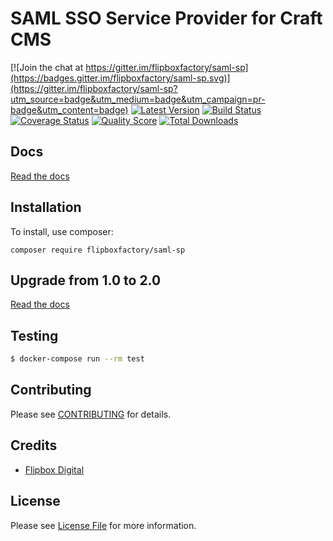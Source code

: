 # SAML SSO Service Provider for Craft CMS
[![Join the chat at https://gitter.im/flipboxfactory/saml-sp](https://badges.gitter.im/flipboxfactory/saml-sp.svg)](https://gitter.im/flipboxfactory/saml-sp?utm_source=badge&utm_medium=badge&utm_campaign=pr-badge&utm_content=badge)
[![Latest Version](https://img.shields.io/github/release/flipboxfactory/saml-sp.svg?style=flat-square)](https://github.com/flipboxfactory/saml-sp/releases)
[![Build Status](https://img.shields.io/travis/flipboxfactory/saml-sp/master.svg?style=flat-square)](https://travis-ci.org/flipboxfactory/saml-sp)
[![Coverage Status](https://img.shields.io/scrutinizer/coverage/g/flipboxfactory/saml-sp.svg?style=flat-square)](https://scrutinizer-ci.com/g/flipboxfactory/saml-sp/code-structure)
[![Quality Score](https://img.shields.io/scrutinizer/g/flipboxfactory/saml-sp.svg?style=flat-square)](https://scrutinizer-ci.com/g/flipboxfactory/saml-sp)
[![Total Downloads](https://img.shields.io/packagist/dt/flipboxfactory/saml-sp.svg?style=flat-square)](https://packagist.org/packages/flipboxfactory/saml-sp)

## Docs

[Read the docs](https://saml-sp.flipboxfactory.com/)

## Installation

To install, use composer:

```
composer require flipboxfactory/saml-sp
```

## Upgrade from 1.0 to 2.0
[Read the docs](https://saml-sp.flipboxfactory.com/installation.html#upgrading-to-2-0)

## Testing

``` bash
$ docker-compose run --rm test
```

## Contributing

Please see [CONTRIBUTING](https://github.com/flipboxfactory/saml-sp/blob/master/CONTRIBUTING.md) for details.


## Credits

- [Flipbox Digital](https://github.com/flipbox)

## License

Please see [License File](https://github.com/flipboxfactory/saml-sp/blob/master/LICENSE) for more information.
